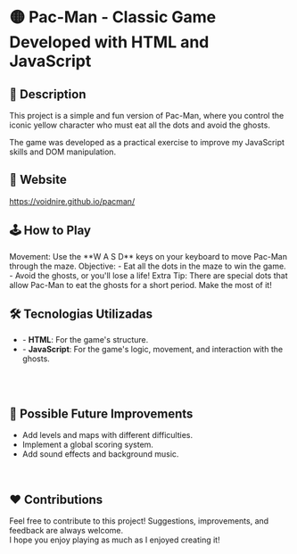 # 🟡 Pac-Man - Classic Game Developed with HTML and JavaScript
<h2>🎯 Description</h2>
This project is a simple and fun version of Pac-Man, where you control the iconic yellow character who must eat all the dots and avoid the ghosts.

The game was developed as a practical exercise to improve my JavaScript skills and DOM manipulation.
</br>

<h2>🔗 Website</h2>
<a href="https://voidnire.github.io/pacman/">https://voidnire.github.io/pacman/</a>

<h2>🕹️ How to Play</h2>
Movement: Use the **W A S D** keys on your keyboard to move Pac-Man through the maze. 
Objective: 
- Eat all the dots in the maze to win the game. 
- Avoid the ghosts, or you'll lose a life! 
Extra Tip: There are special dots that allow Pac-Man to eat the ghosts for a short period. Make the most of it! 
 </br>
 
<h2>🛠️ Tecnologias Utilizadas</h2>
<ul>
  <li>- <b>HTML</b>: For the game's structure.</li>
  <li> - <b>JavaScript</b>: For the game's logic, movement, and interaction with the ghosts.</li>
</ul>

</br>

</br>
<h2>🔮 Possible Future Improvements</h2>
<ul>
  <li>Add levels and maps with different difficulties.</li>
  <li>Implement a global scoring system.</li>
  <li>Add sound effects and background music.</li>
</ul>
</br>

<h2>❤️ Contributions</h2>
Feel free to contribute to this project! Suggestions, improvements, and feedback are always welcome.
</br>
I hope you enjoy playing as much as I enjoyed creating it!

